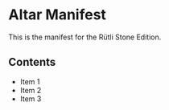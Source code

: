 # Altar Manifest

This is the manifest for the Rütli Stone Edition.

## Contents
- Item 1
- Item 2
- Item 3